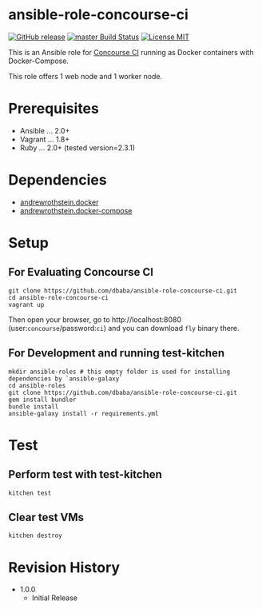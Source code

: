 ansible-role-concourse-ci
===

[![GitHub release](https://img.shields.io/github/release/dbaba/ansible-role-concourse-ci.svg)](https://github.com/dbaba/ansible-role-concourse-ci/releases/latest)
[![master Build Status](https://travis-ci.org/dbaba/ansible-role-concourse-ci.svg?branch=master)](https://travis-ci.org/dbaba/ansible-role-concourse-ci/)
[![License MIT](https://img.shields.io/github/license/dbaba/candy-red.svg)](http://opensource.org/licenses/MIT)

This is an Ansible role for [Concourse CI](https://concourse.ci) running as Docker containers with Docker-Compose.

This role offers 1 web node and 1 worker node.

# Prerequisites

 * Ansible ... 2.0+
 * Vagrant ... 1.8+
 * Ruby    ... 2.0+ (tested version=2.3.1)

# Dependencies

 * [andrewrothstein.docker](https://galaxy.ansible.com/andrewrothstein/docker/)
 * [andrewrothstein.docker-compose](https://galaxy.ansible.com/andrewrothstein/docker-compose/)

# Setup
## For Evaluating Concourse CI

    git clone https://github.com/dbaba/ansible-role-concourse-ci.git
    cd ansible-role-concourse-ci
    vagrant up

Then open your browser, go to http://localhost:8080 (user:`concourse`/password:`ci`) and you can download `fly` binary there.

## For Development and running test-kitchen

    mkdir ansible-roles # this empty folder is used for installing dependencies by `ansible-galaxy`
    cd ansible-roles
    git clone https://github.com/dbaba/ansible-role-concourse-ci.git
    gem install bundler
    bundle install
    ansible-galaxy install -r requirements.yml

# Test
## Perform test with test-kitchen

    kitchen test

## Clear test VMs

    kitchen destroy

# Revision History

 * 1.0.0
    - Initial Release
